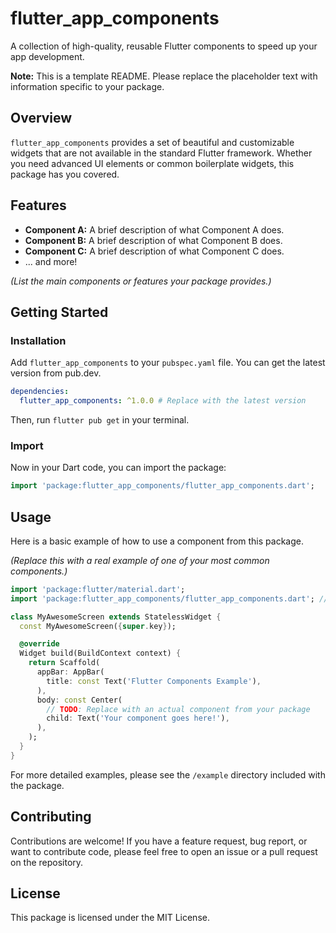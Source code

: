 # flutter_app_components

A collection of high-quality, reusable Flutter components to speed up your app development.

**Note:** This is a template README. Please replace the placeholder text with information specific to your package.

## Overview

`flutter_app_components` provides a set of beautiful and customizable widgets that are not available in the standard Flutter framework. Whether you need advanced UI elements or common boilerplate widgets, this package has you covered.

<!-- *(Please add a more detailed description of your package's purpose here.)* -->

## Features

*   **Component A:** A brief description of what Component A does.
*   **Component B:** A brief description of what Component B does.
*   **Component C:** A brief description of what Component C does.
*   ... and more!

*(List the main components or features your package provides.)*

## Getting Started

### Installation

Add `flutter_app_components` to your `pubspec.yaml` file. You can get the latest version from pub.dev.

```yaml
dependencies:
  flutter_app_components: ^1.0.0 # Replace with the latest version
```

Then, run `flutter pub get` in your terminal.

### Import

Now in your Dart code, you can import the package:

```dart
import 'package:flutter_app_components/flutter_app_components.dart';
```

## Usage

Here is a basic example of how to use a component from this package.

*(Replace this with a real example of one of your most common components.)*

```dart
import 'package:flutter/material.dart';
import 'package:flutter_app_components/flutter_app_components.dart'; // Assuming you have a main export file

class MyAwesomeScreen extends StatelessWidget {
  const MyAwesomeScreen({super.key});

  @override
  Widget build(BuildContext context) {
    return Scaffold(
      appBar: AppBar(
        title: const Text('Flutter Components Example'),
      ),
      body: const Center(
        // TODO: Replace with an actual component from your package
        child: Text('Your component goes here!'),
      ),
    );
  }
}
```

For more detailed examples, please see the `/example` directory included with the package.

## Contributing

Contributions are welcome! If you have a feature request, bug report, or want to contribute code, please feel free to open an issue or a pull request on the repository.

## License

This package is licensed under the MIT License.